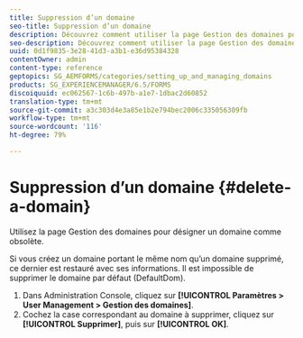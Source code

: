 ```yaml
---
title: Suppression d’un domaine
seo-title: Suppression d’un domaine
description: Découvrez comment utiliser la page Gestion des domaines pour supprimer un domaine ou pour désigner un domaine comme obsolète.
seo-description: Découvrez comment utiliser la page Gestion des domaines pour supprimer un domaine ou pour désigner un domaine comme obsolète.
uuid: 0d1f9835-3e28-41d3-a3b1-e36d95384328
contentOwner: admin
content-type: reference
geptopics: SG_AEMFORMS/categories/setting_up_and_managing_domains
products: SG_EXPERIENCEMANAGER/6.5/FORMS
discoiquuid: ec062567-1c6b-497b-a1e7-1dbac2d60852
translation-type: tm+mt
source-git-commit: a3c303d4e3a85e1b2e794bec2006c335056309fb
workflow-type: tm+mt
source-wordcount: '116'
ht-degree: 79%

---
```



# Suppression d’un domaine {#delete-a-domain}

Utilisez la page Gestion des domaines pour désigner un domaine comme obsolète.

Si vous créez un domaine portant le même nom qu’un domaine supprimé, ce dernier est restauré avec ses informations. Il est impossible de supprimer le domaine par défaut (DefaultDom).

1. Dans Administration Console, cliquez sur **[!UICONTROL Paramètres > User Management > Gestion des domaines]**.
1. Cochez la case correspondant au domaine à supprimer, cliquez sur **[!UICONTROL Supprimer]**, puis sur **[!UICONTROL OK]**.

